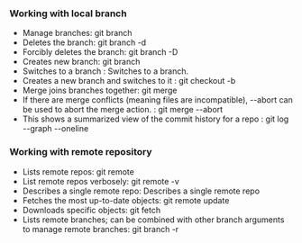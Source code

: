 
### Working with local branch  
- Manage branches: git branch  
- Deletes the branch: git branch -d <name>  
- Forcibly deletes the branch: git branch -D <name>
- Creates new branch: git branch <name>  
- Switches to a branch : Switches to a branch.
- Creates a new branch and switches to it : git checkout -b <branch>
- Merge joins branches together: git merge <branch>
- If there are merge conflicts (meaning files are incompatible), --abort can be used to abort the merge action. : git merge --abort  
- This shows a summarized view of the commit history for a repo : git log --graph --oneline

### Working with remote repository
- Lists remote repos: git remote 
- List remote repos verbosely: git remote -v 
- Describes a single remote repo: Describes a single remote repo
- Fetches the most up-to-date objects: git remote update
- Downloads specific objects: git fetch
- Lists remote branches; can be combined with other branch arguments to manage remote branches: git branch -r 
